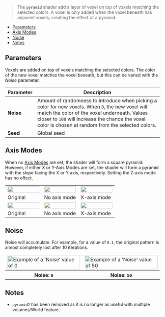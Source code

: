 > The **`pyramid`** shader add a layer of voxel on top of voxels matching the selected colors. A voxel is only added when the voxel beneath has adjacent voxels, creating the effect of a pyramid.

<!-- TOC -->
- [Parameters](#parameters)
- [Axis Modes](#axis-modes)
- [Noise](#noise)
- [Notes](#notes)

## Parameters

Voxels are added on top of voxels matching the selected colors. The color of the new voxel matches the voxel beneath, but this can be varied with the *Noise* parameter.

Parameter | Description
--------- | -----------
**Noise** | Amount of randomness to introduce when picking a color for new voxels. When `0`, the new voxel will match the color of the voxel underneath. Values closer to `100` will increase the chance the voxel color is chosen at random from the selected colors.
**Seed** | Global seed

## Axis Modes

When no [Axis Modes](Terms#axis-modes) are set, the shader will form a square pyramid. However, if either X or Y-Axis Modes are set, the shader will form a pyramid with the slope facing the X or Y axis, respectively. Setting the Z-axis mode has no effect.

<!-- SAMPLE pyramid_axis 3 -->
<table>
	<tr>
		<td width="33.33%"><img width="100%" src="https://s3.amazonaws.com/misc.lachlanmcdonald.com/magicavoxel-shaders/0.11.0/pyramid_rect.png" alt=""></td>
		<td width="33.33%"><img width="100%" src="https://s3.amazonaws.com/misc.lachlanmcdonald.com/magicavoxel-shaders/0.11.0/pyramid_rect_no_axis.png" alt=""></td>
		<td width="33.33%"><img width="100%" src="https://s3.amazonaws.com/misc.lachlanmcdonald.com/magicavoxel-shaders/0.11.0/pyramid_rect_x.png" alt=""></td>
	</tr>
	<tr>
		<td valign="top">Original</td>
		<td valign="top">No axis mode</td>
		<td valign="top">X-axis mode</td>
	</tr>
	<tr>
		<td width="33.33%"><img width="100%" src="https://s3.amazonaws.com/misc.lachlanmcdonald.com/magicavoxel-shaders/0.11.0/pyramid_circle.png" alt=""></td>
		<td width="33.33%"><img width="100%" src="https://s3.amazonaws.com/misc.lachlanmcdonald.com/magicavoxel-shaders/0.11.0/pyramid_circle_no_axis.png" alt=""></td>
		<td width="33.33%"><img width="100%" src="https://s3.amazonaws.com/misc.lachlanmcdonald.com/magicavoxel-shaders/0.11.0/pyramid_circle_x_axis.png" alt=""></td>
	</tr>
	<tr>
		<td valign="top">Original</td>
		<td valign="top">No axis mode</td>
		<td valign="top">X-axis mode</td>
	</tr>
</table>
<!-- END -->

## Noise

Noise will accumulate. For example, for a value of `0.1`, the original pattern is almost completely lost after 10 iterations.

<!-- SAMPLE pyramid_noise 2 -->
<table>
	<tr>
		<td width="50%"><img width="100%" src="https://s3.amazonaws.com/misc.lachlanmcdonald.com/magicavoxel-shaders/0.11.0/pyramid_noise_0.png" alt="Example of a 'Noise' value of 0"></td>
		<td width="50%"><img width="100%" src="https://s3.amazonaws.com/misc.lachlanmcdonald.com/magicavoxel-shaders/0.11.0/pyramid_noise_50.png" alt="Example of a 'Noise' value of 50"></td>
	</tr>
	<tr>
		<th>Noise: <code>0</code></th>
		<th>Noise: <code>50</code></th>
	</tr>
</table>
<!-- END -->

## Notes

- `pyramid2` has been removed as it is no longer as useful with multiple volumes/World feature.
